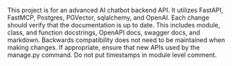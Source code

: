 This project is for an advanced AI chatbot backend API.  It utilizes FastAPI, FastMCP, Postgres, PGVector, sqlalchemy, and OpenAI.
Each change should verify that the documentation is up to date.  This includes module, class, and function docstrings, OpenAPI docs, swagger docs, and markdown.
Backwards compatibility does not need to be maintained when making changes.
If appropriate, ensure that new APIs used by the manage.py command.
Do not put timestamps in module level comment.
